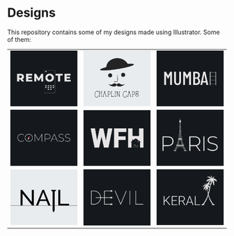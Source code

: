 # Designs
This repository contains some of my designs made using Illustrator.
Some of them:
<table>
    <tr>
      <td><img src="2020-12/png/08.12.2020.png"></td>
      <td><img src="2020-11/png/18.11.2020.png"></td>
      <td><img src="2020-12/png/27.12.2020.png"></td>
    </tr>
    <tr>
      <td><img src="2020-12/png/12.12.2020.png"></td>
      <td><img src="2021-01/png/05.01.2021.png"></td>
      <td><img src="2020-12/png/18.12.2020.png"></td>
    </tr>
    <tr>
      <td><img src="2020-11/png/24.11.2020.png"></td>
      <td><img src="2020-12/png/10.12.2020.png"></td>
      <td><img src="2020-12/png/25.12.2020.png"></td>
    </tr>
</table>
